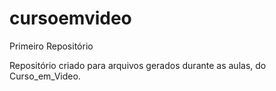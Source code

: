 # cursoemvideo
 Primeiro Repositório

Repositório criado para arquivos gerados durante as aulas, do Curso_em_Video.
